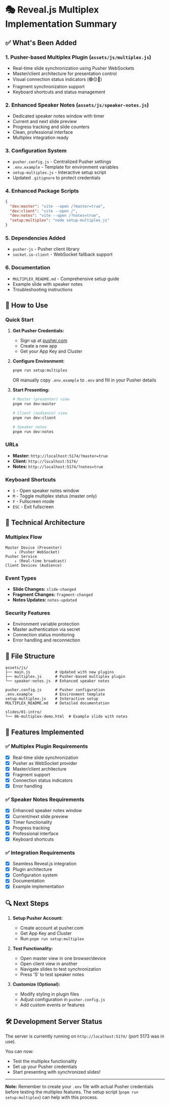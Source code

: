# 🎭 Reveal.js Multiplex Implementation Summary

## ✅ What's Been Added

### 1. **Pusher-based Multiplex Plugin** (`assets/js/multiplex.js`)
- Real-time slide synchronization using Pusher WebSockets
- Master/client architecture for presentation control
- Visual connection status indicators (🟢🟡🔴)
- Fragment synchronization support
- Keyboard shortcuts and status management

### 2. **Enhanced Speaker Notes** (`assets/js/speaker-notes.js`)
- Dedicated speaker notes window with timer
- Current and next slide preview
- Progress tracking and slide counters
- Clean, professional interface
- Multiplex integration ready

### 3. **Configuration System**
- `pusher.config.js` - Centralized Pusher settings
- `.env.example` - Template for environment variables
- `setup-multiplex.js` - Interactive setup script
- Updated `.gitignore` to protect credentials

### 4. **Enhanced Package Scripts**
```json
{
  "dev:master": "vite --open /?master=true",
  "dev:client": "vite --open /",
  "dev:notes": "vite --open /?notes=true",
  "setup:multiplex": "node setup-multiplex.js"
}
```

### 5. **Dependencies Added**
- `pusher-js` - Pusher client library
- `socket.io-client` - WebSocket fallback support

### 6. **Documentation**
- `MULTIPLEX_README.md` - Comprehensive setup guide
- Example slide with speaker notes
- Troubleshooting instructions

## 🚀 How to Use

### Quick Start
1. **Get Pusher Credentials:**
   - Sign up at [pusher.com](https://pusher.com)
   - Create a new app
   - Get your App Key and Cluster

2. **Configure Environment:**
   ```bash
   pnpm run setup:multiplex
   ```
   OR manually copy `.env.example` to `.env` and fill in your Pusher details

3. **Start Presenting:**
   ```bash
   # Master (presenter) view
   pnpm run dev:master
   
   # Client (audience) view  
   pnpm run dev:client
   
   # Speaker notes
   pnpm run dev:notes
   ```

### URLs
- **Master:** `http://localhost:5174/?master=true`
- **Client:** `http://localhost:5174/`
- **Notes:** `http://localhost:5174/?notes=true`

### Keyboard Shortcuts
- `S` - Open speaker notes window
- `M` - Toggle multiplex status (master only)
- `F` - Fullscreen mode
- `ESC` - Exit fullscreen

## 🔧 Technical Architecture

### Multiplex Flow
```
Master Device (Presenter)
    ↓ (Pusher WebSocket)
Pusher Service
    ↓ (Real-time broadcast)
Client Devices (Audience)
```

### Event Types
- **Slide Changes:** `slide-changed`
- **Fragment Changes:** `fragment-changed`
- **Notes Updates:** `notes-updated`

### Security Features
- Environment variable protection
- Master authentication via secret
- Connection status monitoring
- Error handling and reconnection

## 📁 File Structure
```
assets/js/
├── main.js           # Updated with new plugins
├── multiplex.js      # Pusher-based multiplex plugin
└── speaker-notes.js  # Enhanced speaker notes

pusher.config.js      # Pusher configuration
.env.example          # Environment template
setup-multiplex.js    # Interactive setup
MULTIPLEX_README.md   # Detailed documentation

slides/01-intro/
└── 06-multiplex-demo.html  # Example slide with notes
```

## 🎯 Features Implemented

### ✅ Multiplex Plugin Requirements
- [x] Real-time slide synchronization
- [x] Pusher as WebSocket provider
- [x] Master/client architecture
- [x] Fragment support
- [x] Connection status indicators
- [x] Error handling

### ✅ Speaker Notes Requirements  
- [x] Enhanced speaker notes window
- [x] Current/next slide preview
- [x] Timer functionality
- [x] Progress tracking
- [x] Professional interface
- [x] Keyboard shortcuts

### ✅ Integration Requirements
- [x] Seamless Reveal.js integration
- [x] Plugin architecture
- [x] Configuration system
- [x] Documentation
- [x] Example implementation

## 🔍 Next Steps

1. **Setup Pusher Account:**
   - Create account at pusher.com
   - Get App Key and Cluster
   - Run `pnpm run setup:multiplex`

2. **Test Functionality:**
   - Open master view in one browser/device
   - Open client view in another
   - Navigate slides to test synchronization
   - Press 'S' to test speaker notes

3. **Customize (Optional):**
   - Modify styling in plugin files
   - Adjust configuration in `pusher.config.js`
   - Add custom events or features

## 🛠️ Development Server Status

The server is currently running on `http://localhost:5174/` (port 5173 was in use).

You can now:
- Test the multiplex functionality
- Set up your Pusher credentials
- Start presenting with synchronized slides!

---

**Note:** Remember to create your `.env` file with actual Pusher credentials before testing the multiplex features. The setup script (`pnpm run setup:multiplex`) can help with this process.
